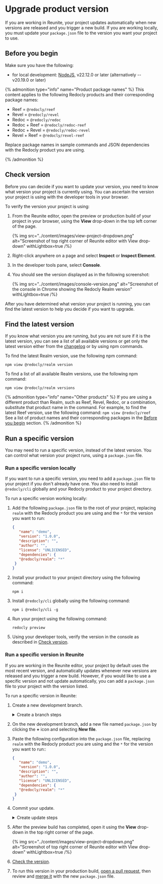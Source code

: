 # Upgrade product version

If you are working in Reunite, your project updates automatically when new versions are released and you trigger a new build.
If you are working locally, you must update your `package.json` file to the version you want your project to use.

## Before you begin

Make sure you have the following:

- for local development: [NodeJS](https://nodejs.org/en), v22.12.0 or later (alternatively -- v20.19.0 or later)

{% admonition type="info" name="Product package names" %}
This content applies to the following Redocly products and their corresponding package names:

- Reef = `@redocly/reef`
- Revel = `@redocly/revel`
- Redoc = `@redocly/redoc`
- Redoc + Reef = `@redocly/redoc-reef`
- Redoc + Revel = `@redocly/redoc-revel`
- Revel + Reef = `@redocly/revel-reef`

Replace package names in sample commands and JSON dependencies with the Redocly product you are using.

{% /admonition %}

## Check version

Before you can decide if you want to update your version, you need to know what version your project is currently using.
You can ascertain the version your project is using with the developer tools in your browser.

To verify the version your project is using:

1. From the Reunite editor, open the preview or production build of your project in your browser, using the **View** drop-down in the top left corner of the page.

   {% img
    src="../content/images/view-project-dropdown.png"
    alt="Screenshot of top right corner of Reunite editor with View drop-down"
    withLightbox=true
   /%}

2. Right-click anywhere on a page and select **Inspect** or **Inspect Element**.
3. In the developer tools pane, select **Console**.
4. You should see the version displayed as in the following screenshot:

   {% img
    src="../content/images/console-version.png"
    alt="Screenshot of the console in Chrome showing the Redocly Realm version"
    withLightbox=true
   /%}

After you have determined what version your project is running, you can find the latest version to help you decide if you want to upgrade.

## Find the latest version

If you know what version you are running, but you are not sure if it is the latest version, you can see a list of all available versions or get only the latest version either from the [changelog](../changelog.page.tsx) or by using npm commands.

To find the latest Realm version, use the following npm command:

`npm view @redocly/realm version`

To find a list of all available Realm versions, use the following npm command:

`npm view @redocly/realm versions`

{% admonition type="info" name="Other products" %}
If you are using a different product than Realm, such as Reef, Revel, Redoc, or a combination, substitute that product name in the command.
For example, to find the latest Reef version, use the following command: `npm view @redocly/reef`
See a list of product names and their corresponding packages in the [Before you begin](#before-you-begin) section.
{% /admonition %}

## Run a specific version

You may need to run a specific version, instead of the latest version.
You can control what version your project runs, using a `package.json` file.

### Run a specific version locally

If you want to run a specific version, you need to add a `package.json` file to your project if you don't already have one.
You also need to install `@redocly/cli` globally and your Redocly product to your project directory.

To run a specific version working locally:

1. Add the following `package.json` file to the root of your project, replacing `realm` with the Redocly product you are using and the `*` for the version you want to run:

   ```json   {% title="package.json" %}
   {
      "name": "demo",
      "version": "1.0.0",
      "description": "",
      "author": "",
      "license": "UNLICENSED",
      "dependencies": {
      "@redocly/realm": "*"
    }
   }
   ```

2. Install your product to your project directory using the following command:

   `npm i`

3. Install `@redocly/cli` globally using the following command:

   `npm i @redocly/cli -g`

4. Run your project using the following command:

   `redocly preview`

5. Using your developer tools, verify the version in the console as described in [Check version](#check-version).

### Run a specific version in Reunite

If you are working in the Reunite editor, your project by default uses the most recent version, and automatically updates whenever new versions are released and you trigger a new build.
However, if you would like to use a specific version and not update automatically, you can add a `package.json` file to your project with the version listed.

To run a specific version in Reunite:

1. Create a new development branch.

   <details>
   <summary>Create a branch steps</summary>

    {% partial file="../_partials/create-branch.md" /%}

   </details>

2. On the new development branch, add a new file named `package.json` by clicking the **+** icon and selecting **New file**.
3. Paste the following configuration into the `package.json` file, replacing `realm` with the Redocly product you are using and the `*` for the version you want to run::

   ```json   {% title="package.json" %}
   {
      "name": "demo",
      "version": "1.0.0",
      "description": "",
      "author": "",
      "license": "UNLICENSED",
      "dependencies": {
      "@redocly/realm": "*"
    }
   }
   ```

4. Commit your update.

   <details>
   <summary>Create update steps</summary>

    {% partial file="../_partials/commit.md" /%}

   </details>

5. After the preview build has completed, open it using the **View** drop-down in the top right corner of the page.

   {% img
    src="../content/images/view-project-dropdown.png"
    alt="Screenshot of top right corner of Reunite editor with View drop-down"
    withLightbox=true
   /%}

6. [Check the version](#check-version).
7. To run this version in your production build, [open a pull request](../reunite/project/pull-request/open-pull-request.md), then review and [merge it](../reunite/project/pull-request/review-pull-request.md#merge-a-pull-request) with the new `package.json` file.
